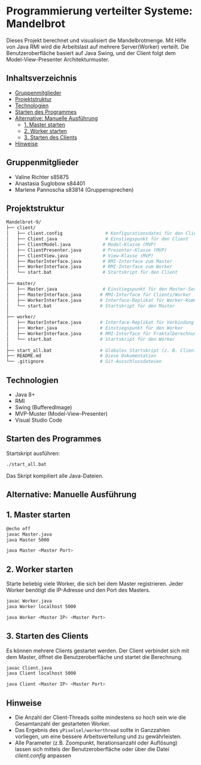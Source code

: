 # Programmierung verteilter Systeme: Mandelbrot

Dieses Projekt berechnet und visualisiert die Mandelbrotmenge. Mit Hilfe von Java RMI wird die Arbeitslast auf mehrere Server(Worker) verteilt. Die Benutzeroberfläche basiert auf Java Swing, und der Client folgt dem Model-View-Presenter Architekturmuster.

## Inhaltsverzeichnis

- [Gruppenmitglieder](#gruppenmitglieder)
- [Projektstruktur](#projektstruktur)
- [Technologien](#technologien)
- [Starten des Programmes](#starten-des-programmes)
- [Alternative: Manuelle Ausführung](#alternative-manuelle-ausführung)
  - [1. Master starten](#1-master-starten)
  - [2. Worker starten](#2-worker-starten)
  - [3. Starten des Clients](#3-starten-des-clients)
- [Hinweise](#hinweise)

## Gruppenmitglieder

- Valine Richter s85875
- Anastasia Suglobow s84401
- Marlene Pannoscha s83814 (Gruppensprechen)

## Projektstruktur

```bash
Mandelbrot-9/
├── client/
│   ├── client.config                # Konfigurationsdatei für den Client
│   ├── Client.java                  # Einstiegspunkt für den Client
│   ├── ClientModel.java            # Model-Klasse (MVP)
│   ├── ClientPresenter.java        # Presenter-Klasse (MVP)
│   ├── ClientView.java             # View-Klasse (MVP)
│   ├── MasterInterface.java        # RMI-Interface zum Master
│   ├── WorkerInterface.java        # RMI-Interface zum Worker
│   └── start.bat                   # Startskript für den Client
│
├── master/
│   ├── Master.java                 # Einstiegspunkt für den Master-Server
│   ├── MasterInterface.java       # RMI-Interface für Clients/Worker
│   ├── WorkerInterface.java       # Interface-Replikat für Worker-Kommunikation
│   └── start.bat                  # Startskript für den Master
│
├── worker/
│   ├── MasterInterface.java       # Interface-Replikat für Verbindung zum Master
│   ├── Worker.java                # Einstiegspunkt für den Worker
│   ├── WorkerInterface.java       # RMI-Interface für Fraktalberechnung
│   └── start.bat                  # Startskript für den Worker
│
├── start_all.bat                  # Globales Startskript (z. B. Client starten)
├── README.md                      # Diese Dokumentation
└── .gitignore                     # Git-Ausschlussdateien
```

## Technologien

- Java 8+
- RMI
- Swing (BufferedImage)
- MVP-Muster (Model-View-Presenter)
- Visual Studio Code

## Starten des Programmes

Startskript ausführen:

```bash
./start_all.bat
```

Das Skript kompiliert alle Java-Dateien.

## Alternative: Manuelle Ausführung

## 1. Master starten

```bash
@echo off
javac Master.java
java Master 5000
```

```bash
java Master <Master Port>
```

## 2. Worker starten

Starte beliebig viele Worker, die sich bei dem Master registrieren. Jeder Worker benötigt die IP-Adresse und den Port des Masters.

```bash
javac Worker.java
java Worker localhost 5000
```

```bash
java Worker <Master IP> <Master Port>
```

## 3. Starten des Clients

Es können mehrere Clients gestartet werden. Der Client verbindet sich mit dem Master, öffnet die Benutzeroberfläche und startet die Berechnung.

```bash
javac Client.java
java Client localhost 5000
```

```bash
java Client <Master IP> <Master Port>
```

## Hinweise

- Die Anzahl der Client-Threads sollte mindestens so hoch sein wie die Gesamtanzahl der gestarteten Worker.
- Das Ergebnis des `yPixelsel/workerthread` sollte in Ganzzahlen vorliegen, um eine bessere Arbeitsverteilung und zu gewährleisten.
- Alle Parameter (z.B. Zoompunkt, Iterationsanzahl oder Auflösung) lassen sich mittels der Benutzeroberfläche oder über die Datei _client.config_ anpassen
